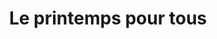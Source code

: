 ---
published: true
title: 'Le printemps pour tous'
collection: ailleurs
release_date: '2015-05-25 00:00:00'
image:
    user/pages/01.Emissions/ailleurs-92/ouiedire_ailleurs-92_cover-1.png: { name: ouiedire_ailleurs-92_cover-1.png, type: image/png, size: 533510, path: user/pages/01.Emissions/ailleurs-92/ouiedire_ailleurs-92_cover-1.png }
number: '92'
slug: ailleurs-92
taxonomy:
    dj: 'TG Gondard'
    artist: ['Best Coast', Colombey, 'Eno & Fripp', 'Gareth Williams', Jeremih, Kuedo, 'Liz Phair', 'Pizza Noise Mafia', 'Psionic Terror', 'Rome Fortune', 'Santo & Johnny', 'Supreme Dicks', 'TG Gondard', Taulard, 'Wendy René', 'Windy & Carl']
playlists:
    - { title: null, tracks: [{ timecode: '00:00:30', artists: ['TG Gondard'], title: fantômes }, { timecode: '00:03:50', artists: [Colombey], title: 'encore une fois' }, { timecode: '00:06:20', artists: ['Pizza Noise Mafia'], title: 'noise mafia' }, { timecode: '00:14:50', artists: ['Liz Phair'], title: 'fuck and run' }, { timecode: '00:19:15', artists: ['Gareth Williams'], title: 'nothing on' }, { timecode: '00:23:00', artists: ['Eno & Fripp'], title: 'melancholy waltz' }, { timecode: '00:25:00', artists: ['Rome Fortune'], title: 'money memories' }, { timecode: '00:27:50', artists: ['Best Coast'], title: 'crazy for you' }, { timecode: '00:29:40', artists: ['Wendy René'], title: 'what will tomorrow bring' }, { timecode: '00:32:15', artists: [Taulard], title: fuir }, { timecode: '00:33:30', artists: [Jeremih], title: 'fuck you all the time' }, { timecode: '00:36:30', artists: ['Supreme Dicks'], title: 'in a sweet song' }, { timecode: '00:41:00', artists: ['Santo & Johnny'], title: sleepwalk }, { timecode: '00:43:15', artists: [Kuedo], title: 'ascension phase' }, { timecode: '00:46:15', artists: ['Psionic Terror'], title: 'bad autopsy' }, { timecode: '00:51:25', artists: ['Windy & Carl'], title: lighthouse }] }
presentation: ''
image_hd:
    user/pages/01.Emissions/ailleurs-92/ouiedire_ailleurs-92_cover_hd.png: { name: ouiedire_ailleurs-92_cover_hd.png, type: image/png, size: 668672, path: user/pages/01.Emissions/ailleurs-92/ouiedire_ailleurs-92_cover_hd.png }

---